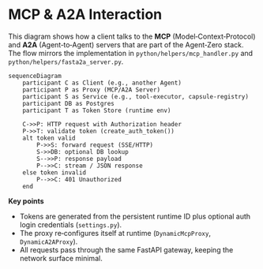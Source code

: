 # MCP & A2A Interaction

This diagram shows how a client talks to the **MCP** (Model‑Context‑Protocol) and
**A2A** (Agent‑to‑Agent) servers that are part of the Agent‑Zero stack.  The flow
mirrors the implementation in `python/helpers/mcp_handler.py` and
`python/helpers/fasta2a_server.py`.

```mermaid
sequenceDiagram
    participant C as Client (e.g., another Agent)
    participant P as Proxy (MCP/A2A Server)
    participant S as Service (e.g., tool‑executor, capsule‑registry)
    participant DB as Postgres
    participant T as Token Store (runtime env)

    C->>P: HTTP request with Authorization header
    P->>T: validate token (create_auth_token())
    alt token valid
        P->>S: forward request (SSE/HTTP)
        S->>DB: optional DB lookup
        S-->>P: response payload
        P-->>C: stream / JSON response
    else token invalid
        P-->>C: 401 Unauthorized
    end
```

**Key points**
* Tokens are generated from the persistent runtime ID plus optional auth login
  credentials (`settings.py`).
* The proxy re‑configures itself at runtime (`DynamicMcpProxy`, `DynamicA2AProxy`).
* All requests pass through the same FastAPI gateway, keeping the network surface
  minimal.
